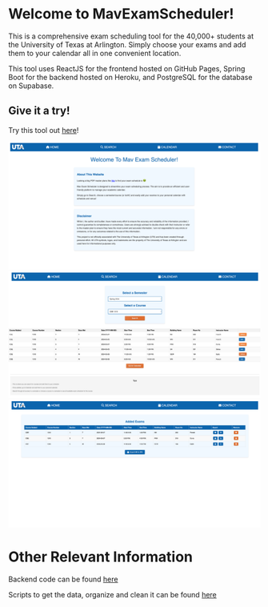 # Welcome to MavExamScheduler!

This is a comprehensive exam scheduling tool for the 40,000+ students at the University of Texas at Arlington. Simply choose your exams and add them to your calendar all in one convenient location.

This tool uses ReactJS for the frontend hosted on GitHub Pages, Spring Boot for the backend hosted on Heroku, and PostgreSQL for the database on Supabase.

## Give it a try!

Try this tool out [here](https://rm206.github.io/MavExamScheduler/)!

![Screenshot of the home page](ss1.png)
![Screenshot of the search page](ss2.png)
![Screenshot of the calendar page](ss3.png)

# Other Relevant Information

Backend code can be found [here](https://github.com/rm206/MavExamSchedulerBackend)

Scripts to get the data, organize and clean it can be found [here](https://github.com/rm206/uta_exam_data)